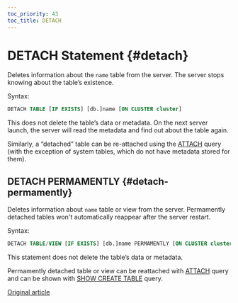 ```yaml
---
toc_priority: 43
toc_title: DETACH
---
```


# DETACH Statement {#detach}

Deletes information about the `name` table from the server. The server stops knowing about the table’s existence.

Syntax:

``` sql
DETACH TABLE [IF EXISTS] [db.]name [ON CLUSTER cluster]
```

This does not delete the table’s data or metadata. On the next server launch, the server will read the metadata and find out about the table again.

Similarly, a “detached” table can be re-attached using the [ATTACH](../../sql-reference/statements/attach.md) query (with the exception of system tables, which do not have metadata stored for them).

## DETACH PERMAMENTLY {#detach-permamently}

Deletes information about `name` table or view from the server. Permamently detached tables won't automatically reappear after the server restart.

Syntax:

``` sql
DETACH TABLE/VIEW [IF EXISTS] [db.]name PERMAMENTLY [ON CLUSTER cluster]
```

This statement does not delete the table’s data or metadata.

Permamently detached table or view can be reattached with [ATTACH](../../sql-reference/statements/attach.md) query and can be shown with [SHOW CREATE TABLE](../../sql-reference/statements/show.md#show-create-table) query.

[Original article](https://clickhouse.tech/docs/en/sql-reference/statements/detach/) <!--hide-->
